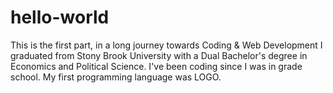 # hello-world
This is the first part, in a long journey towards Coding & Web Development
I graduated from Stony Brook University with a Dual Bachelor's degree in Economics and Political Science.
I've been coding since I was in grade school. My first programming language was LOGO.
